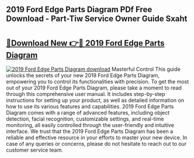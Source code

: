 ## 2019 Ford Edge Parts Diagram PDf Free Download - Part-Tiw Service Owner Guide Sxaht

# <h2><a href="http://dfj80s3.blite.top/?on=2019+Ford+Edge+Parts+Diagram">🔗Download New 👉🔴 2019 Ford Edge Parts Diagram</a></h2>

[![2019 Ford Edge Parts Diagram download](https://i.imgur.com/lujVjoI.png)](http://dfj80s3.blite.top/?on=2019+Ford+Edge+Parts+Diagram)
Masterful Control This guide unlocks the secrets of your new 2019 Ford Edge Parts Diagram, empowering you to control its functionalities with precision. To get the most out of your 2019 Ford Edge Parts Diagram, please take a moment to read through this comprehensive user manual. It includes step-by-step instructions for setting up your product, as well as detailed information on how to use its various features and capabilities. 2019 Ford Edge Parts Diagram comes with a range of advanced features, including object detection, facial recognition, customizable settings, and real-time monitoring, all easily controlled through the user-friendly and intuitive interface. We trust that the 2019 Ford Edge Parts Diagram has been a reliable and effective resource in your efforts to master your new device. In case of any queries or concerns, please do not hesitate to reach out to our customer service team.
